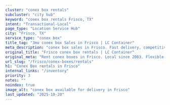 ```yaml
---
cluster: "conex box rentals"
subcluster: "city hub"
keyword: "conex box rentals Frisco, TX"
intent: "Transactional-Local"
page_type: "Location Service Hub"
city: "Frisco, TX"
service_type: "conex box"
title_tag: "3mo conex box Sales in Frisco | LC Container"
meta_description: "conex box sales in Frisco. Fast delivery, competitive pricing. Serving conex boxes area. Quote ID: UXM. Call (214) 524-4168 for your free quote today."
original_title: "Frisco conex box rentals | LC Container"
original_meta: "Rent conex boxes in Frisco. Local since 2003. Flexible rental terms. Same-week delivery available. Get your free quote — call (214) 524-4168 today."
url_slug: "/frisco/conex-boxes/rentals"
h1: "Conex Box rentals in Frisco"
internal_links: "/inventory"
priority: 3
notes: ""
noindex: true
image_alt: "conex box available for delivery in Frisco"
last_updated: "2025-10-20"
---
```


<!-- TODO: Add unique city/inventory copy, images, and internal links here. -->

